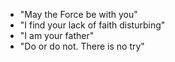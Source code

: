 * "May the Force be with you"
* "I find your lack of faith disturbing"
* "I am your father"
* "Do or do not. There is no try"
